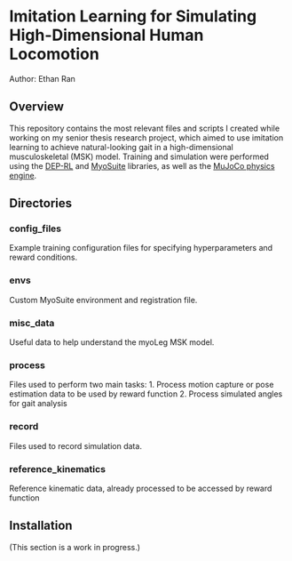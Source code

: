 # Imitation Learning for Simulating High-Dimensional Human Locomotion
Author: Ethan Ran

## Overview
This repository contains the most relevant files and scripts I created while working on my senior thesis research project, which aimed to use imitation learning to achieve natural-looking gait in a high-dimensional musculoskeletal (MSK) model. Training and simulation were performed using the [DEP-RL](https://deprl.readthedocs.io/en/latest/) and [MyoSuite](https://myosuite.readthedocs.io/en/latest/) libraries, as well as the [MuJoCo physics engine](https://mujoco.readthedocs.io/en/stable/overview.html).

## Directories
### config_files
Example training configuration files for specifying hyperparameters and reward conditions. 
### envs
Custom MyoSuite environment and registration file.
### misc_data
Useful data to help understand the myoLeg MSK model.
### process
Files used to perform two main tasks:
	1. Process motion capture or pose estimation data to be used by reward function
	2. Process simulated angles for gait analysis
### record
Files used to record simulation data.
### reference_kinematics
Reference kinematic data, already processed to be accessed by reward function
## Installation
(This section is a work in progress.)
